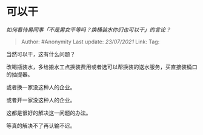 # 可以干
*如何看待男同事「不是男女平等吗？换桶装水你们也可以干」的言论？*

> Author: #Anonymity
> Last update: *23/07/2021*
> Link:
> Tag:

当然可以干，这有什么问题？

改喝瓶装水，多给搬水工点换装费用或者选可以帮换装的送水服务，买直接装桶口的抽提器。

或者换一家没这种人的企业。

或者开一家没这种人的企业。

这都是很好的解决这一问题的办法。

等真的解决不了再认输不迟。
